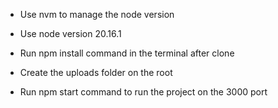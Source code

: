 - Use nvm to manage the node version
- Use node version 20.16.1

- Run npm install command in the terminal after clone

- Create the uploads folder on the root

- Run npm start command to run the project on the 3000 port
